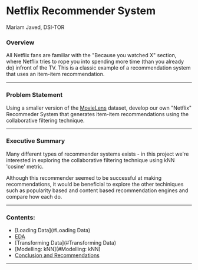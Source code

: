 # Netflix Recommender System

Mariam Javed, DSI-TOR

### Overview

All Netflix fans are familiar with the "Because you watched X" section, where Netflix tries to rope you into spending more time (than you already do) infront of the TV. This is a classic example of a recommendation system that uses an item-item recommendation.

---

### Problem Statement

Using a smaller version of the [MovieLens](https://www.wikiwand.com/en/MovieLens) dataset, develop our own "Netflix" Recommeder System that generates item-item recommendations using the collaborative filtering technique.

---

### Executive Summary

Many different types of recommender systems exists - in this project we're interested in exploring the collaborative filtering technique using kNN 'cosine' metric.

Although this recommender seemed to be successful at making recommendations, it would be beneficial to explore the other techiniques such as popularity based and content based recommendation engines and compare how each do.

---

### Contents:
- [Loading Data](#Loading Data)
- [EDA](#EDA)
- [Transforming Data](#Transforming Data)
- [Modelling: kNN](#Modelling: kNN)
- [Conclusion and Recommendations](#Conclusion-and-Recommendations)

--- 
